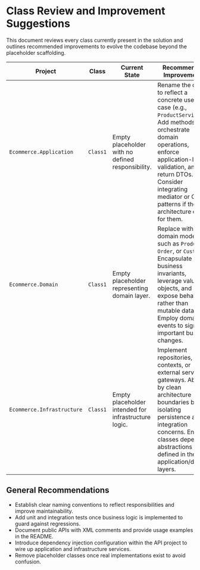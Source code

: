 # Class Review and Improvement Suggestions

This document reviews every class currently present in the solution and
outlines recommended improvements to evolve the codebase beyond the
placeholder scaffolding.

| Project | Class | Current State | Recommended Improvements |
|---------|-------|---------------|---------------------------|
| `Ecommerce.Application` | `Class1` | Empty placeholder with no defined responsibility. | Rename the class to reflect a concrete use-case (e.g., `ProductService`). Add methods that orchestrate domain operations, enforce application-level validation, and return DTOs. Consider integrating mediator or CQRS patterns if the architecture calls for them. |
| `Ecommerce.Domain` | `Class1` | Empty placeholder representing domain layer. | Replace with rich domain models such as `Product`, `Order`, or `Customer`. Encapsulate business invariants, leverage value objects, and expose behaviors rather than mutable data. Employ domain events to signal important business changes. |
| `Ecommerce.Infrastructure` | `Class1` | Empty placeholder intended for infrastructure logic. | Implement repositories, data contexts, or external service gateways. Abide by clean architecture boundaries by isolating persistence and integration concerns. Ensure classes depend on abstractions defined in the application/domain layers. |

## General Recommendations

- Establish clear naming conventions to reflect responsibilities and improve maintainability.
- Add unit and integration tests once business logic is implemented to guard against regressions.
- Document public APIs with XML comments and provide usage examples in the README.
- Introduce dependency injection configuration within the API project to wire up application and infrastructure services.
- Remove placeholder classes once real implementations exist to avoid confusion.

